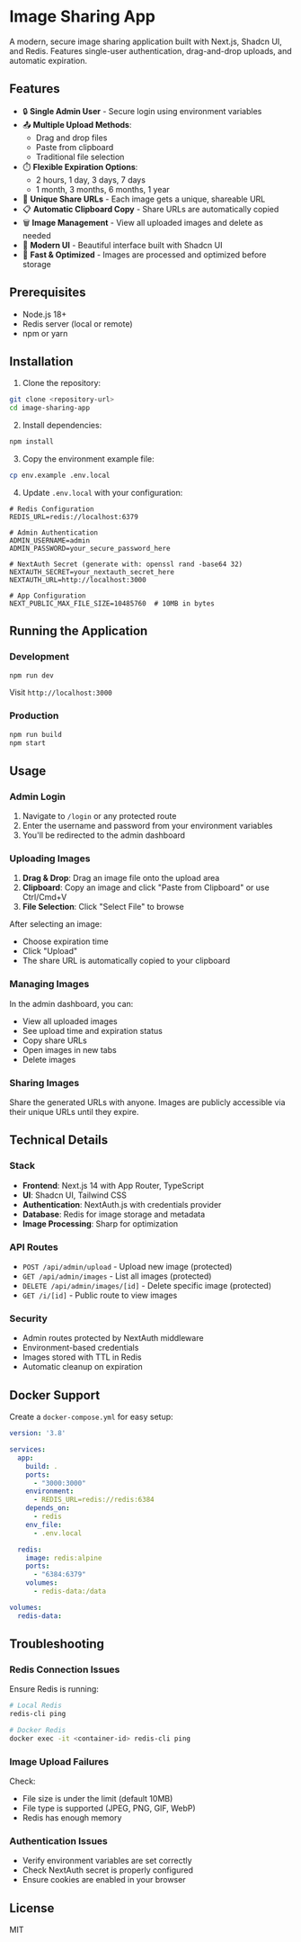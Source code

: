 # Image Sharing App

A modern, secure image sharing application built with Next.js, Shadcn UI, and Redis. Features single-user authentication, drag-and-drop uploads, and automatic expiration.

## Features

- 🔒 **Single Admin User** - Secure login using environment variables
- 📤 **Multiple Upload Methods**:
  - Drag and drop files
  - Paste from clipboard
  - Traditional file selection
- ⏱️ **Flexible Expiration Options**:
  - 2 hours, 1 day, 3 days, 7 days
  - 1 month, 3 months, 6 months, 1 year
- 🔗 **Unique Share URLs** - Each image gets a unique, shareable URL
- 📋 **Automatic Clipboard Copy** - Share URLs are automatically copied
- 🗑️ **Image Management** - View all uploaded images and delete as needed
- 🎨 **Modern UI** - Beautiful interface built with Shadcn UI
- 🚀 **Fast & Optimized** - Images are processed and optimized before storage

## Prerequisites

- Node.js 18+ 
- Redis server (local or remote)
- npm or yarn

## Installation

1. Clone the repository:
```bash
git clone <repository-url>
cd image-sharing-app
```

2. Install dependencies:
```bash
npm install
```

3. Copy the environment example file:
```bash
cp env.example .env.local
```

4. Update `.env.local` with your configuration:
```env
# Redis Configuration
REDIS_URL=redis://localhost:6379

# Admin Authentication
ADMIN_USERNAME=admin
ADMIN_PASSWORD=your_secure_password_here

# NextAuth Secret (generate with: openssl rand -base64 32)
NEXTAUTH_SECRET=your_nextauth_secret_here
NEXTAUTH_URL=http://localhost:3000

# App Configuration
NEXT_PUBLIC_MAX_FILE_SIZE=10485760  # 10MB in bytes
```

## Running the Application

### Development

```bash
npm run dev
```

Visit `http://localhost:3000`

### Production

```bash
npm run build
npm start
```

## Usage

### Admin Login

1. Navigate to `/login` or any protected route
2. Enter the username and password from your environment variables
3. You'll be redirected to the admin dashboard

### Uploading Images

1. **Drag & Drop**: Drag an image file onto the upload area
2. **Clipboard**: Copy an image and click "Paste from Clipboard" or use Ctrl/Cmd+V
3. **File Selection**: Click "Select File" to browse

After selecting an image:
- Choose expiration time
- Click "Upload"
- The share URL is automatically copied to your clipboard

### Managing Images

In the admin dashboard, you can:
- View all uploaded images
- See upload time and expiration status
- Copy share URLs
- Open images in new tabs
- Delete images

### Sharing Images

Share the generated URLs with anyone. Images are publicly accessible via their unique URLs until they expire.

## Technical Details

### Stack

- **Frontend**: Next.js 14 with App Router, TypeScript
- **UI**: Shadcn UI, Tailwind CSS
- **Authentication**: NextAuth.js with credentials provider
- **Database**: Redis for image storage and metadata
- **Image Processing**: Sharp for optimization

### API Routes

- `POST /api/admin/upload` - Upload new image (protected)
- `GET /api/admin/images` - List all images (protected)
- `DELETE /api/admin/images/[id]` - Delete specific image (protected)
- `GET /i/[id]` - Public route to view images

### Security

- Admin routes protected by NextAuth middleware
- Environment-based credentials
- Images stored with TTL in Redis
- Automatic cleanup on expiration

## Docker Support

Create a `docker-compose.yml` for easy setup:

```yaml
version: '3.8'

services:
  app:
    build: .
    ports:
      - "3000:3000"
    environment:
      - REDIS_URL=redis://redis:6384
    depends_on:
      - redis
    env_file:
      - .env.local

  redis:
    image: redis:alpine
    ports:
      - "6384:6379"
    volumes:
      - redis-data:/data

volumes:
  redis-data:
```

## Troubleshooting

### Redis Connection Issues

Ensure Redis is running:
```bash
# Local Redis
redis-cli ping

# Docker Redis
docker exec -it <container-id> redis-cli ping
```

### Image Upload Failures

Check:
- File size is under the limit (default 10MB)
- File type is supported (JPEG, PNG, GIF, WebP)
- Redis has enough memory

### Authentication Issues

- Verify environment variables are set correctly
- Check NextAuth secret is properly configured
- Ensure cookies are enabled in your browser

## License

MIT
